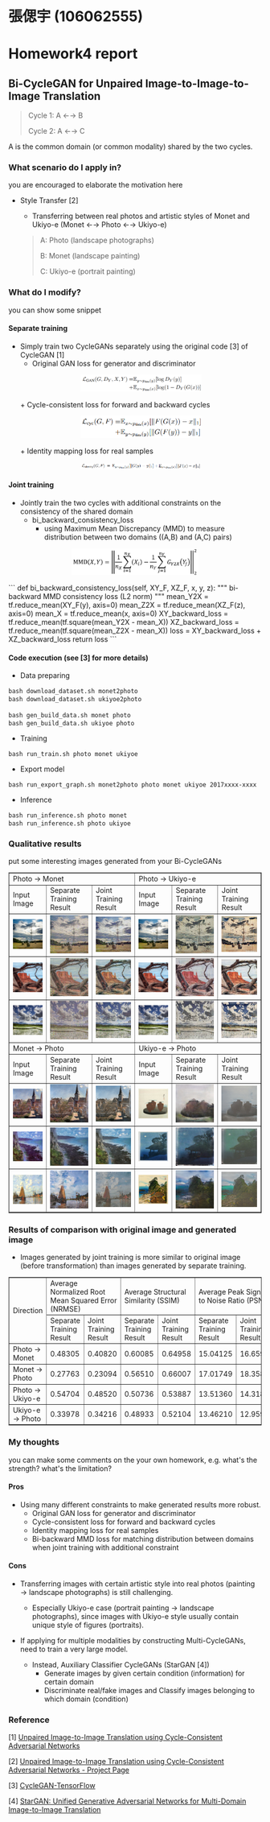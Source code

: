 # 張偲宇 (106062555)

# Homework4 report

## Bi-CycleGAN for Unpaired Image-to-Image-to-Image Translation

>Cycle 1: A ←→ B
>
>Cycle 2: A ←→ C

A is the common domain (or common modality) shared by the two cycles.


### What scenario do I apply in?
you are encouraged to elaborate the motivation here

* Style Transfer [2]
	- Transferring between real photos and artistic styles of Monet and Ukiyo-e (Monet ←→ Photo ←→ Ukiyo-e)
	
	>A: Photo   (landscape photographs)
	>
	>B: Monet   (landscape painting)
	>
	>C: Ukiyo-e (portrait painting)


### What do I modify?
you can show some snippet

#### Separate training
- Simply train two CycleGANs separately using the original code [3] of CycleGAN [1]
	+ Original GAN loss for generator and discriminator
	<p align="center"><img src="imgs/GAN_loss.png"/ width="50%"></p>
	+ Cycle-consistent loss for forward and backward cycles
	<p align="center"><img src="imgs/cycle_loss.png"/ width="50%"></p>
	+ Identity mapping loss for real samples
	<p align="center"><img src="imgs/identity_loss.png"/ width="50%"></p>

#### Joint training
- Jointly train the two cycles with additional constraints on the consistency of the shared domain
	+ bi_backward_consistency_loss
		* using Maximum Mean Discrepancy (MMD) to measure distribution between two domains ((A,B) and (A,C) pairs)
<p align="center"><img src="imgs/bi_backward_MMD_loss.png"/ width="50%"></p>
```
def bi_backward_consistency_loss(self, XY_F, XZ_F, x, y, z):
	""" bi-backward MMD consistency loss (L2 norm)
	"""
	mean_Y2X = tf.reduce_mean(XY_F(y), axis=0)
	mean_Z2X = tf.reduce_mean(XZ_F(z), axis=0)
	mean_X = tf.reduce_mean(x, axis=0)
	XY_backward_loss = tf.reduce_mean(tf.square(mean_Y2X - mean_X))
	XZ_backward_loss = tf.reduce_mean(tf.square(mean_Z2X - mean_X))
	loss = XY_backward_loss + XZ_backward_loss
	return loss
```

#### Code execution (see [3] for more details)
- Data preparing
```
bash download_dataset.sh monet2photo
bash download_dataset.sh ukiyoe2photo

bash gen_build_data.sh monet photo
bash gen_build_data.sh ukiyoe photo
```

- Training
```
bash run_train.sh photo monet ukiyoe
```

- Export model
```
bash run_export_graph.sh monet2photo photo monet ukiyoe 2017xxxx-xxxx
```

- Inference
```
bash run_inference.sh photo monet
bash run_inference.sh photo ukiyoe
```


### Qualitative results
put some interesting images generated from your Bi-CycleGANs

<table border=1>
<tr>
<td colspan="3">
Photo → Monet
</td>
<td colspan="3">
Photo → Ukiyo-e
</td>
</tr>

<tr>
<td>
Input Image
</td>
<td>
Separate Training Result
</td>
<td>
Joint Training Result
</td>
<td>
Input Image
</td>
<td>
Separate Training Result
</td>
<td>
Joint Training Result
</td>
</tr>

<tr>
<td>
<img src="data/monet2photo/testB/2014-08-05 09_28_38.jpg"/>
</td>
<td>
<img src="st_results/photo2monet/photo2monet_2014-08-05 09_28_38.jpg"/>
</td>
<td>
<img src="jt_results/photo2monet/photo2monet_2014-08-05 09_28_38.jpg"/>
</td>
<td>
<img src="data/ukiyoe2photo/testB/2014-08-05 09_28_38.jpg"/>
</td>
<td>
<img src="st_results/photo2ukiyoe/photo2ukiyoe_2014-08-05 09_28_38.jpg"/>
</td>
<td>
<img src="jt_results/photo2ukiyoe/photo2ukiyoe_2014-08-05 09_28_38.jpg"/>
</td>
</tr>

<tr>
<td>
<img src="data/monet2photo/testB/2014-08-06 08_56_57.jpg"/>
</td>
<td>
<img src="st_results/photo2monet/photo2monet_2014-08-06 08_56_57.jpg"/>
</td>
<td>
<img src="jt_results/photo2monet/photo2monet_2014-08-06 08_56_57.jpg"/>
</td>
<td>
<img src="data/ukiyoe2photo/testB/2014-08-06 08_56_57.jpg"/>
</td>
<td>
<img src="st_results/photo2ukiyoe/photo2ukiyoe_2014-08-06 08_56_57.jpg"/>
</td>
<td>
<img src="jt_results/photo2ukiyoe/photo2ukiyoe_2014-08-06 08_56_57.jpg"/>
</td>
</tr>

<tr>
<td>
<img src="data/monet2photo/testB/2014-08-12 02_21_03.jpg"/>
</td>
<td>
<img src="st_results/photo2monet/photo2monet_2014-08-12 02_21_03.jpg"/>
</td>
<td>
<img src="jt_results/photo2monet/photo2monet_2014-08-12 02_21_03.jpg"/>
</td>
<td>
<img src="data/ukiyoe2photo/testB/2014-08-12 02_21_03.jpg"/>
</td>
<td>
<img src="st_results/photo2ukiyoe/photo2ukiyoe_2014-08-12 02_21_03.jpg"/>
</td>
<td>
<img src="jt_results/photo2ukiyoe/photo2ukiyoe_2014-08-12 02_21_03.jpg"/>
</td>
</tr>

<tr>
<td colspan="3">
Monet → Photo
</td>
<td colspan="3">
Ukiyo-e → Photo
</td>
</tr>

<tr>
<td>
Input Image
</td>
<td>
Separate Training Result
</td>
<td>
Joint Training Result
</td>
<td>
Input Image
</td>
<td>
Separate Training Result
</td>
<td>
Joint Training Result
</td>
</tr>

<tr>
<td>
<img src="data/monet2photo/testA/00060.jpg"/>
</td>
<td>
<img src="st_results/monet2photo/monet2photo_00060.jpg"/>
</td>
<td>
<img src="jt_results/monet2photo/monet2photo_00060.jpg"/>
</td>
<td>
<img src="data/ukiyoe2photo/testA/01201.jpg"/>
</td>
<td>
<img src="st_results/ukiyoe2photo/ukiyoe2photo_01201.jpg"/>
</td>
<td>
<img src="jt_results/ukiyoe2photo/ukiyoe2photo_01201.jpg"/>
</td>
</tr>

<tr>
<td>
<img src="data/monet2photo/testA/00150.jpg"/>
</td>
<td>
<img src="st_results/monet2photo/monet2photo_00150.jpg"/>
</td>
<td>
<img src="jt_results/monet2photo/monet2photo_00150.jpg"/>
</td>
<td>
<img src="data/ukiyoe2photo/testA/01285.jpg"/>
</td>
<td>
<img src="st_results/ukiyoe2photo/ukiyoe2photo_01285.jpg"/>
</td>
<td>
<img src="jt_results/ukiyoe2photo/ukiyoe2photo_01285.jpg"/>
</td>
</tr>

<tr>
<td>
<img src="data/monet2photo/testA/01330.jpg"/>
</td>
<td>
<img src="st_results/monet2photo/monet2photo_01330.jpg"/>
</td>
<td>
<img src="jt_results/monet2photo/monet2photo_01330.jpg"/>
</td>
<td>
<img src="data/ukiyoe2photo/testA/01446.jpg"/>
</td>
<td>
<img src="st_results/ukiyoe2photo/ukiyoe2photo_01446.jpg"/>
</td>
<td>
<img src="jt_results/ukiyoe2photo/ukiyoe2photo_01446.jpg"/>
</td>
</tr>

</table>

### Results of comparison with original image and generated image

* Images generated by joint training is more similar to original image (before transformation) than images generated by separate training.

<table border=1>
<tr>
<td rowspan="2" width="20%">
Direction
</td>
<td colspan="2" width="25%">
Average Normalized Root Mean Squared Error (NRMSE)
</td>
<td colspan="2" width="25%">
Average Structural Similarity (SSIM)
</td>
<td colspan="2" width="30%">
Average Peak Signal to Noise Ratio (PSNR)
</td>
</tr>

<tr>
<td>
Separate Training Result
</td>
<td>
Joint Training Result
</td>
<td>
Separate Training Result
</td>
<td>
Joint Training Result
</td>
<td>
Separate Training Result
</td>
<td>
Joint Training Result
</td>
</tr>

<tr>
<td>
Photo → Monet
</td>
<td>
0.48305
</td>
<td>
0.40820
</td>
<td>
0.60085
</td>
<td>
0.64958
</td>
<td>
15.04125
</td>
<td>
16.65931
</td>
</tr>

<tr>
<td>
Monet → Photo
</td>
<td>
0.27763
</td>
<td>
0.23094
</td>
<td>
0.56510
</td>
<td>
0.66007
</td>
<td>
17.01749
</td>
<td>
18.35891
</td>
</tr>

<tr>
<td>
Photo → Ukiyo-e
</td>
<td>
0.54704
</td>
<td>
0.48520
</td>
<td>
0.50736
</td>
<td>
0.53887
</td>
<td>
13.51360
</td>
<td>
14.31872
</td>
</tr>

<tr>
<td>
Ukiyo-e → Photo
</td>
<td>
0.33978
</td>
<td>
0.34216
</td>
<td>
0.48933
</td>
<td>
0.52104
</td>
<td>
13.46210
</td>
<td>
12.95954
</td>
</tr>
</table>


### My thoughts
you can make some comments on the your own homework, e.g. what's the strength? what's the limitation?

#### Pros
- Using many different constraints to make generated results more robust.
	+ Original GAN loss for generator and discriminator
	+ Cycle-consistent loss for forward and backward cycles
	+ Identity mapping loss for real samples
	+ Bi-backward MMD loss for matching distribution between domains when joint training with additional constraint

#### Cons
- Transferring images with certain artistic style into real photos (painting → landscape photographs) is still challenging.
	+ Especially Ukiyo-e case (portrait painting → landscape photographs), since images with Ukiyo-e style usually contain unique style of figures (portraits).

- If applying for multiple modalities by constructing Multi-CycleGANs, need to train a very large model.
	+ Instead, Auxiliary Classifier CycleGANs (StarGAN [4])
		* Generate images by given certain condition (information) for certain domain
		* Discriminate real/fake images and Classify images belonging to which domain (condition)


### Reference

[1] [Unpaired Image-to-Image Translation using Cycle-Consistent Adversarial Networks](https://arxiv.org/pdf/1703.10593.pdf)

[2] [Unpaired Image-to-Image Translation using Cycle-Consistent Adversarial Networks - Project Page](https://junyanz.github.io/CycleGAN/)

[3] [CycleGAN-TensorFlow](https://github.com/vanhuyz/CycleGAN-TensorFlow)

[4] [StarGAN: Unified Generative Adversarial Networks for Multi-Domain Image-to-Image Translation](https://arxiv.org/pdf/1711.09020.pdf)
